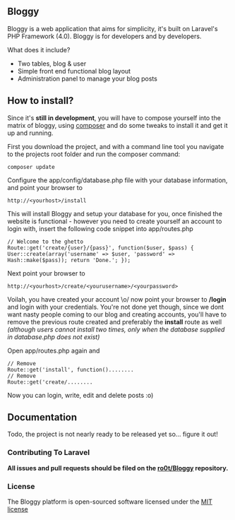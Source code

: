 ## Bloggy

Bloggy is a web application that aims for simplicity, it's built on Laravel's PHP Framework (4.0). Bloggy is for developers and by developers.

What does it include?
* Two tables, blog & user
* Simple front end functional blog layout
* Administration panel to manage your blog posts

## How to install?
Since it's **still in development**, you will have to compose yourself into the matrix of bloggy, using [composer](http://getcomposer.org/) and do some tweaks to install it and get it up and running.

First you download the project, and with a command line tool you navigate to the projects root folder and run the composer command:

    composer update
    
Configure the app/config/database.php file with your database information, and point your browser to

    http://<yourhost>/install
    
This will install Bloggy and setup your database for you, once finished the website is functional - however you need to create yourself an account to login with, insert the following code snippet into app/routes.php

    // Welcome to the ghetto
    Route::get('create/{user}/{pass}', function($user, $pass) { User::create(array('username' => $user, 'password' => Hash::make($pass)); return 'Done.'; });
    
Next point your browser to

    http://<yourhost>/create/<yourusername>/<yourpassword>
    
Voilah, you have created your account \o/ now point your browser to **/login** and login with your credentials.
You're not done yet though, since we dont want nasty people coming to our blog and creating accounts, you'll have to remove the previous route created and preferably the **install** route as well *(although users cannot install two times, only when the database supplied in database.php does not exist)*

Open app/routes.php again and

    // Remove
    Route::get('install', function()........
    // Remove
    Route::get('create/........
    
Now you can login, write, edit and delete posts :o)

## Documentation

Todo, the project is not nearly ready to be released yet so... figure it out!

### Contributing To Laravel
**All issues and pull requests should be filed on the [ro0t/Bloggy](http://github.com/ro0t/Bloggy) repository.**

### License
The Bloggy platform is open-sourced software licensed under the [MIT license](http://opensource.org/licenses/MIT)
